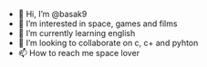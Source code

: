 - 👋 Hi, I’m @basak9
- 👀 I’m interested in space, games and films
- 🌱 I’m currently learning english
- 💞️ I’m looking to collaborate on c, c+ and pyhton
- 📫 How to reach me space lover

<!---
basak9/basak9 is a ✨ special ✨ repository because its `README.md` (this file) appears on your GitHub profile.
You can click the Preview link to take a look at your changes.
--->

